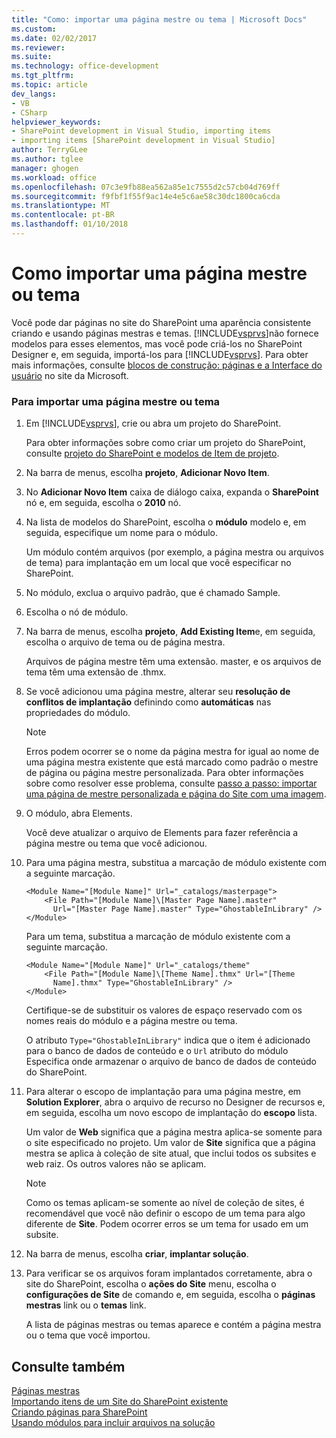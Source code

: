 ```yaml
---
title: "Como: importar uma página mestre ou tema | Microsoft Docs"
ms.custom: 
ms.date: 02/02/2017
ms.reviewer: 
ms.suite: 
ms.technology: office-development
ms.tgt_pltfrm: 
ms.topic: article
dev_langs:
- VB
- CSharp
helpviewer_keywords:
- SharePoint development in Visual Studio, importing items
- importing items [SharePoint development in Visual Studio]
author: TerryGLee
ms.author: tglee
manager: ghogen
ms.workload: office
ms.openlocfilehash: 07c3e9fb88ea562a85e1c7555d2c57cb04d769ff
ms.sourcegitcommit: f9fbf1f55f9ac14e4e5c6ae58c30dc1800ca6cda
ms.translationtype: MT
ms.contentlocale: pt-BR
ms.lasthandoff: 01/10/2018
---
```

# <a name="how-to-import-a-master-page-or-theme"></a>Como importar uma página mestre ou tema
  Você pode dar páginas no site do SharePoint uma aparência consistente criando e usando páginas mestras e temas. [!INCLUDE[vsprvs](../sharepoint/includes/vsprvs-md.md)]não fornece modelos para esses elementos, mas você pode criá-los no SharePoint Designer e, em seguida, importá-los para [!INCLUDE[vsprvs](../sharepoint/includes/vsprvs-md.md)]. Para obter mais informações, consulte [blocos de construção: páginas e a Interface do usuário](http://go.microsoft.com/fwlink/?LinkID=182095) no site da Microsoft.  
  
### <a name="to-import-a-master-page-or-theme"></a>Para importar uma página mestre ou tema  
  
1.  Em [!INCLUDE[vsprvs](../sharepoint/includes/vsprvs-md.md)], crie ou abra um projeto do SharePoint.  
  
     Para obter informações sobre como criar um projeto do SharePoint, consulte [projeto do SharePoint e modelos de Item de projeto](../sharepoint/sharepoint-project-and-project-item-templates.md).  
  
2.  Na barra de menus, escolha **projeto**, **Adicionar Novo Item**.  
  
3.  No **Adicionar Novo Item** caixa de diálogo caixa, expanda o **SharePoint** nó e, em seguida, escolha o **2010** nó.  
  
4.  Na lista de modelos do SharePoint, escolha o **módulo** modelo e, em seguida, especifique um nome para o módulo.  
  
     Um módulo contém arquivos (por exemplo, a página mestra ou arquivos de tema) para implantação em um local que você especificar no SharePoint.  
  
5.  No módulo, exclua o arquivo padrão, que é chamado Sample.  
  
6.  Escolha o nó de módulo.  
  
7.  Na barra de menus, escolha **projeto**, **Add Existing Item**e, em seguida, escolha o arquivo de tema ou de página mestra.  
  
     Arquivos de página mestre têm uma extensão. master, e os arquivos de tema têm uma extensão de .thmx.  
  
8.  Se você adicionou uma página mestre, alterar seu **resolução de conflitos de implantação** definindo como **automáticas** nas propriedades do módulo.  
  
    > [!NOTE]  
    >  Erros podem ocorrer se o nome da página mestra for igual ao nome de uma página mestra existente que está marcado como padrão o mestre de página ou página mestre personalizada. Para obter informações sobre como resolver esse problema, consulte [passo a passo: importar uma página de mestre personalizada e página do Site com uma imagem](../sharepoint/walkthrough-import-a-custom-master-page-and-site-page-with-an-image.md).  
  
9. O módulo, abra Elements.  
  
     Você deve atualizar o arquivo de Elements para fazer referência a página mestre ou tema que você adicionou.  
  
10. Para uma página mestra, substitua a marcação de módulo existente com a seguinte marcação.  
  
    ```  
    <Module Name="[Module Name]" Url="_catalogs/masterpage">  
        <File Path="[Module Name]\[Master Page Name].master"   
          Url="[Master Page Name].master" Type="GhostableInLibrary" />  
    </Module>  
    ```  
  
     Para um tema, substitua a marcação de módulo existente com a seguinte marcação.  
  
    ```  
    <Module Name="[Module Name]" Url="_catalogs/theme"   
        <File Path="[Module Name]\[Theme Name].thmx" Url="[Theme     
          Name].thmx" Type="GhostableInLibrary" />  
    </Module>  
    ```  
  
     Certifique-se de substituir os valores de espaço reservado com os nomes reais do módulo e a página mestre ou tema.  
  
     O atributo `Type="GhostableInLibrary"` indica que o item é adicionado para o banco de dados de conteúdo e o `Url` atributo do módulo Especifica onde armazenar o arquivo de banco de dados de conteúdo do SharePoint.  
  
11. Para alterar o escopo de implantação para uma página mestre, em **Solution Explorer**, abra o arquivo de recurso no Designer de recursos e, em seguida, escolha um novo escopo de implantação do **escopo** lista.  
  
     Um valor de **Web** significa que a página mestra aplica-se somente para o site especificado no projeto. Um valor de **Site** significa que a página mestra se aplica à coleção de site atual, que inclui todos os subsites e web raiz. Os outros valores não se aplicam.  
  
    > [!NOTE]  
    >  Como os temas aplicam-se somente ao nível de coleção de sites, é recomendável que você não definir o escopo de um tema para algo diferente de **Site**. Podem ocorrer erros se um tema for usado em um subsite.  
  
12. Na barra de menus, escolha **criar**, **implantar solução**.  
  
13. Para verificar se os arquivos foram implantados corretamente, abra o site do SharePoint, escolha o **ações do Site** menu, escolha o **configurações de Site** de comando e, em seguida, escolha o **páginas mestras**  link ou o **temas** link.  
  
     A lista de páginas mestras ou temas aparece e contém a página mestra ou o tema que você importou.  
  
## <a name="see-also"></a>Consulte também  
 [Páginas mestras](http://go.microsoft.com/fwlink/?LinkId=184955)   
 [Importando itens de um Site do SharePoint existente](../sharepoint/importing-items-from-an-existing-sharepoint-site.md)   
 [Criando páginas para SharePoint](../sharepoint/creating-pages-for-sharepoint.md)   
 [Usando módulos para incluir arquivos na solução](../sharepoint/using-modules-to-include-files-in-the-solution.md)  
  
  